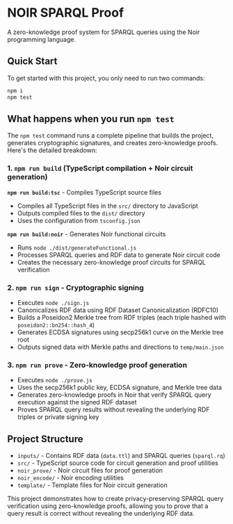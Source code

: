 # NOIR SPARQL Proof

A zero-knowledge proof system for SPARQL queries using the Noir programming language.

## Quick Start

To get started with this project, you only need to run two commands:

```bash
npm i
npm test
```

## What happens when you run `npm test`

The `npm test` command runs a complete pipeline that builds the project, generates cryptographic signatures, and creates zero-knowledge proofs. Here's the detailed breakdown:

### 1. `npm run build` (TypeScript compilation + Noir circuit generation)

**`npm run build:tsc`** - Compiles TypeScript source files
- Compiles all TypeScript files in the `src/` directory to JavaScript
- Outputs compiled files to the `dist/` directory
- Uses the configuration from `tsconfig.json`

**`npm run build:noir`** - Generates Noir functional circuits
- Runs `node ./dist/generateFunctional.js`
- Processes SPARQL queries and RDF data to generate Noir circuit code
- Creates the necessary zero-knowledge proof circuits for SPARQL verification

### 2. `npm run sign` - Cryptographic signing

- Executes `node ./sign.js`
- Canonicalizes RDF data using RDF Dataset Canonicalization (RDFC10)
- Builds a Poseidon2 Merkle tree from RDF triples (each triple hashed with `poseidon2::bn254::hash_4`)
- Generates ECDSA signatures using secp256k1 curve on the Merkle tree root
- Outputs signed data with Merkle paths and directions to `temp/main.json`

### 3. `npm run prove` - Zero-knowledge proof generation

- Executes `node ./prove.js`
- Uses the secp256k1 public key, ECDSA signature, and Merkle tree data
- Generates zero-knowledge proofs in Noir that verify SPARQL query execution against the signed RDF dataset
- Proves SPARQL query results without revealing the underlying RDF triples or private signing key

## Project Structure

- `inputs/` - Contains RDF data (`data.ttl`) and SPARQL queries (`sparql.rq`)
- `src/` - TypeScript source code for circuit generation and proof utilities
- `noir_prove/` - Noir circuit files for proof generation
- `noir_encode/` - Noir encoding utilities
- `template/` - Template files for Noir circuit generation

This project demonstrates how to create privacy-preserving SPARQL query verification using zero-knowledge proofs, allowing you to prove that a query result is correct without revealing the underlying RDF data.
